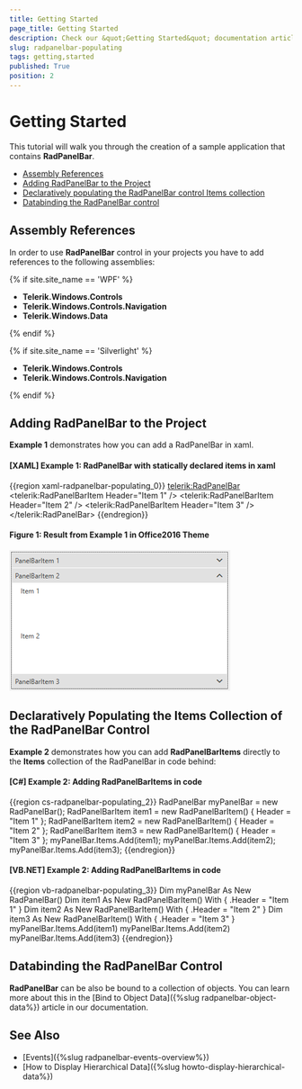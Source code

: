```yaml
---
title: Getting Started
page_title: Getting Started
description: Check our &quot;Getting Started&quot; documentation article for the RadPanelBar {{ site.framework_name }} control.
slug: radpanelbar-populating
tags: getting,started
published: True
position: 2
---
```


# Getting Started

This tutorial will walk you through the creation of a sample application that contains __RadPanelBar__. 

* [Assembly References](#assembly-references)
* [Adding RadPanelBar to the Project](#adding-radpanelbar-to-the-project)
* [Declaratively populating the RadPanelBar control Items collection](#declaratively-populating-the-radpanelbar-control-items-collection)
* [Databinding the RadPanelBar control](#databinding-the-radpanelbar-control)

## Assembly References

In order to use __RadPanelBar__ control in your projects you have to add references to the following assemblies:

{% if site.site_name == 'WPF' %}

* __Telerik.Windows.Controls__
* __Telerik.Windows.Controls.Navigation__
* __Telerik.Windows.Data__

{% endif %}

{% if site.site_name == 'Silverlight' %}

* __Telerik.Windows.Controls__
* __Telerik.Windows.Controls.Navigation__

{% endif %}

## Adding RadPanelBar to the Project

**Example 1** demonstrates how you can add a RadPanelBar in xaml.

#### __[XAML] Example 1: RadPanelBar with statically declared items in xaml__
{{region xaml-radpanelbar-populating_0}}
	<telerik:RadPanelBar>
	    <telerik:RadPanelBarItem Header="Item 1" />
	    <telerik:RadPanelBarItem Header="Item 2" />
	    <telerik:RadPanelBarItem Header="Item 3" />
	</telerik:RadPanelBar>
{{endregion}}

#### __Figure 1: Result from Example 1 in Office2016 Theme__
![RadPanelBar Getting Started](images/panelbar_getting_started.png)

## Declaratively Populating the Items Collection of the RadPanelBar Control

**Example 2** demonstrates how you can add __RadPanelBarItems__ directly to the __Items__ collection of the RadPanelBar in code behind:			

#### __[C#] Example 2: Adding RadPanelBarItems in code__
{{region cs-radpanelbar-populating_2}}
	RadPanelBar myPanelBar = new RadPanelBar();
	RadPanelBarItem item1 = new RadPanelBarItem() { Header = "Item 1" };
	RadPanelBarItem item2 = new RadPanelBarItem() { Header = "Item 2" };
	RadPanelBarItem item3 = new RadPanelBarItem() { Header = "Item 3" };
	myPanelBar.Items.Add(item1);
	myPanelBar.Items.Add(item2);
	myPanelBar.Items.Add(item3);
{{endregion}}

#### __[VB.NET] Example 2: Adding RadPanelBarItems in code__
{{region vb-radpanelbar-populating_3}}
	Dim myPanelBar As New RadPanelBar()
	Dim item1 As New RadPanelBarItem() With {
	.Header = "Item 1"
			}
	Dim item2 As New RadPanelBarItem() With {
	.Header = "Item 2"
			}
	Dim item3 As New RadPanelBarItem() With {
	.Header = "Item 3"
			}
	myPanelBar.Items.Add(item1)
	myPanelBar.Items.Add(item2)
	myPanelBar.Items.Add(item3)
{{endregion}}

## Databinding the RadPanelBar Control		  

**RadPanelBar** can be also be bound to a collection of objects. You can learn more about this in the [Bind to Object Data]({%slug radpanelbar-object-data%}) article in our documentation.

## See Also
* [Events]({%slug radpanelbar-events-overview%})
* [How to Display Hierarchical Data]({%slug howto-display-hierarchical-data%})